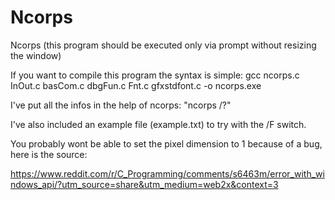 # Ncorps
Ncorps (this program should be executed only via prompt without resizing the window)

If you want to compile this program the syntax is simple: gcc ncorps.c InOut.c basCom.c dbgFun.c Fnt.c gfxstdfont.c -o ncorps.exe

I've put all the infos in the help of ncorps: "ncorps /?"

I've also included an example file (example.txt) to try with the /F switch.

You probably wont be able to set the pixel dimension to 1 because of a bug, here is the source:

https://www.reddit.com/r/C_Programming/comments/s6463m/error_with_windows_api/?utm_source=share&utm_medium=web2x&context=3
